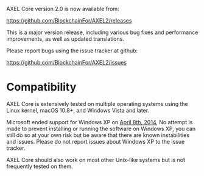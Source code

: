 AXEL Core version 2.0 is now available from:

  <https://github.com/BlockchainFor/AXEL2/releases>

This is a major version release, including various bug fixes and
performance improvements, as well as updated translations.

Please report bugs using the issue tracker at github:

  <https://github.com/BlockchainFor/AXEL2/issues>

Compatibility
==============

AXEL Core is extensively tested on multiple operating systems using
the Linux kernel, macOS 10.8+, and Windows Vista and later.

Microsoft ended support for Windows XP on [April 8th, 2014](https://www.microsoft.com/en-us/WindowsForBusiness/end-of-xp-support),
No attempt is made to prevent installing or running the software on Windows XP, you
can still do so at your own risk but be aware that there are known instabilities and issues.
Please do not report issues about Windows XP to the issue tracker.

AXEL Core should also work on most other Unix-like systems but is not
frequently tested on them.
